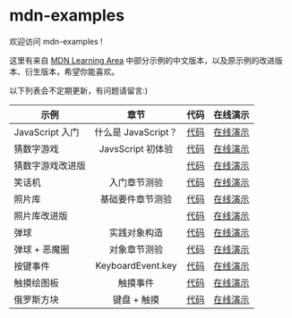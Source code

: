 # mdn-examples

欢迎访问 mdn-examples !

这里有来自 [MDN Learning Area](https://developer.mozilla.org/zh-CN/docs/learn) 中部分示例的中文版本，以及原示例的改进版本、衍生版本，希望你能喜欢。

以下列表会不定期更新，有问题请留言:)

示例|章节|代码|在线演示
---|:--:|:--:|---:
JavaScript 入门|什么是 JavaScript？|[代码](https://github.com/roy-tian/mdn-examples/tree/master/javascript/introduction-to-js)|[在线演示](https://roy-tian.github.io/mdn-examples/javascript/introduction-to-js/javascript-label.html)
猜数字游戏|JavsScript 初体验|[代码](https://github.com/roy-tian/mdn-examples/tree/master/javascript/number-guessing-game)|[在线演示](https://roy-tian.github.io/mdn-examples/javascript/number-guessing-game/number-guessing-game.html)
猜数字游戏改进版||[代码](https://github.com/roy-tian/mdn-examples/tree/master/javascript/number-guessing-game)|[在线演示](https://roy-tian.github.io/mdn-examples/javascript/number-guessing-game-improved)
笑话机|入门章节测验|[代码](https://github.com/roy-tian/mdn-examples/tree/master/javascript/silly-story-genarator)|[在线演示](https://roy-tian.github.io/mdn-examples/javascript/silly-story-genarator)
照片库|基础要件章节测验|[代码](https://github.com/roy-tian/mdn-examples/tree/master/javascript/gallery)|[在线演示](https://roy-tian.github.io/mdn-examples/javascript/gallery)
照片库改进版||[代码](https://github.com/roy-tian/mdn-examples/tree/master/javascript/gallery-improved)|[在线演示](https://roy-tian.github.io/mdn-examples/javascript/gallery-improved)
弹球|实践对象构造|[代码](https://github.com/roy-tian/mdn-examples/tree/master/javascript/bouncing-balls)|[在线演示](https://roy-tian.github.io/mdn-examples/javascript/bouncing-balls)
弹球 + 恶魔圈|对象章节测验|[代码](https://github.com/roy-tian/mdn-examples/tree/master/javascript/bouncing-balls-evil-circle)|[在线演示](https://roy-tian.github.io/mdn-examples/javascript/bouncing-balls-evil-circle)
按键事件|KeyboardEvent.key|[代码](https://github.com/roy-tian/mdn-examples/tree/master/javascript/key-event)|[在线演示](https://roy-tian.github.io/mdn-examples/javascript/key-event)
触摸绘图板|触摸事件|[代码](https://github.com/roy-tian/mdn-examples/tree/master/javascript/touch-paint)|[在线演示](https://roy-tian.github.io/mdn-examples/javascript/touch-paint)
俄罗斯方块|键盘 + 触摸|[代码](https://github.com/roy-tian/mdn-examples/tree/master/javascript/tetris)|[在线演示](https://roy-tian.github.io/mdn-examples/tetris)

